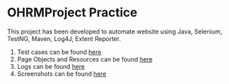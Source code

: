 # OHRMProject Practice

This project has been developed to automate website using Java, Selenium, TestNG, Maven, Log4J, Extent Reporter.

1. Test cases can be found [here](https://github.com/ukrstic4/OHRMProject/tree/master/src/test/java/E2EProject/OrangeHRM)
2. Page Objects and Resources can be found [here](https://github.com/ukrstic4/OHRMProject/tree/master/src/main/java)
3. Logs can be found [here](https://github.com/ukrstic4/OHRMProject/tree/master/logs)
4. Screenshots can be found [here](https://github.com/ukrstic4/OHRMProject/tree/master/reports)
